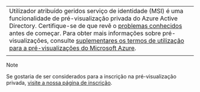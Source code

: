 |  |
|--|
|Utilizador atribuído geridos serviço de identidade (MSI) é uma funcionalidade de pré-visualização privada do Azure Active Directory. Certifique-se de que revê o [problemas conhecidos](~/articles/active-directory/pp/msi-known-issues.md) antes de começar. Para obter mais informações sobre pré-visualizações, consulte [suplementares os termos de utilização para a pré-visualizações do Microsoft Azure](https://azure.microsoft.com/support/legal/preview-supplemental-terms/).|
|  |
>[!NOTE]  
> Se gostaria de ser considerados para a inscrição na pré-visualização privada, [visite a nossa página de inscrição](https://aka.ms/azuremsiprivatepreview).


